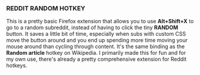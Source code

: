 ### REDDIT RANDOM HOTKEY
This is a pretty basic Firefox extension that allows you to use **Alt+Shift+X** to go to a random subreddit, instead of having to click the tiny **RANDOM** button.  It saves a little bit of time, especially when subs with custom CSS move the button around and you end up spending more time moving your mouse around than cycling through content.  It's the same binding as the **Random article** hotkey on Wikipedia.
I primarily made this for fun and for my own use, there's already a pretty comprehensive extension for Reddit hotkeys.
